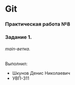 # Git
### Практическая работа №8
### Задание 1.
###### main-ветка. 

Выполнил:
* Шкунов Денис Николаевич
* УВП-311
